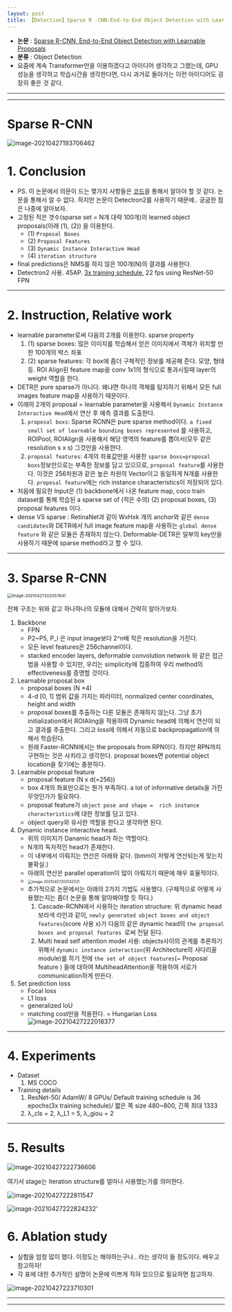```yaml
---
layout: post
title: 【Detection】Sparse R -CNN-End-to-End Object Detection with Learnable Proposals
---
```


- **논문** : [Sparse R-CNN, End-to-End Object Detection with Learnable Proposals](https://arxiv.org/pdf/2011.12450.pdf)
- **분류** : Object Detection
- 요즘에 계속 Transformer만을 이용하겠다고 아이디어 생각하고 그랬는데, GPU 성능을 생각하고 학습시간을 생각한다면, 다시 과거로 돌아가는 이런 아이디어도 굉장히 좋은 것 같다.



---

---

# Sparse R-CNN

![image-20210427193706462](https://github.com/junha1125/Imgaes_For_GitBlog/blob/master/Typora-rcv/image-20210427193706462.png?raw=tru)

# 1. Conclusion

- PS. 이 논문에서 의문이 드는 몇가지 사항들은 [코드](https://github.com/PeizeSun/SparseR-CNN)을 통해서 알아야 할 것 같다. 논문을 통해서 알 수 없다. 하지만 논문이 Detectron2를 사용하기 때문에.. 궁굼한 점은 나중에 알아보자.
- 고정된 적은 갯수(sparse set = N개 대략 100개)의 learned object proposals(아래 (1), (2)) 을 이용한다. 
  - (1) `Proposal Boxes`
  - (2) `Proposal Features`
  - (3) `Dynamic Instance Interactive Head`
  - (4) `iteration structure`
- final predictions은 NMS를 하지 않은 100개(N)의 결과를 사용한다.
- Detectron2 사용. 45AP. [3x training schedule](https://github.com/facebookresearch/detectron2/issues/119#issuecomment-543801271), 22 fps using ResNet-50 FPN



---

# 2. Instruction, Relative work

- learnable parameter로써 다음의 2개를 이용한다. sparse property 
  1. (1) sparse boxes: 많은 이미지를 학습해서 얻은 이미지에서 객체가 위치할 만한 100개의 박스 좌표
  2. (2) sparse features: 각 box에 좀더 구체적인 정보를 제공해 준다. 모양, 형태 등. ROI Align된 feature map을 conv 1x1의 형식으로 통과시킬때 layer의 weight 역할을 한다. 
- DETR은 pure sparse가 아니다. 왜냐면 하나의 객체를 탐지하기 위해서 모든 full images feature map을 사용하기 때문이다.
- 이래의 2개의 proposal = learnable parameter을 사용해서 `Dynamic Instance Interactive Head`에서 연산 후 예측 결과를 도출한다. 
  1. `proposal boxs`: Sparse RCNN은 pure sparse method이다. `a fixed small set of learnable bounding boxes represented` 를 사용하고, ROIPool, ROIAlign을 사용해서 해당 영역의 feature를 뽑아서(모두 같은 resolution s x s) 그것만을 사용한다.
  2. `proposal features`: 4개의 좌표값만을 사용한 `sparse boxs=proposal boxs`정보만으로는 부족한 정보를 담고 있으므로, `proposal feature`를 사용한다. 이것은 256차원과 같은 높은 차원의 Vector이고 동일하게 N개를 사용한다. `proposal feature`에는 rich instance characteristics이 저장되어 있다. 
- 처음에 필요한 Input은 (1) backbone에서 나온 feature map, coco train dataset를 통해 학습된 a sparse set of (적은 수의) (2) proposal boxes, (3) proposal features 이다. 
- dense VS sparse : RetinaNet과 같이 WxHxk 개의 anchor와 같은 `dense candidates`와 DETR에서 full image feature map을 사용하는 `global dense feature` 와 같은 모듈은 존재하지 않는다. Deformable-DETR은 일부의 key만을 사용하기 때문에 sparse method라고 할 수 있다. 





---

# 3. Sparse R-CNN

<img src="https://github.com/junha1125/Imgaes_For_GitBlog/blob/master/Typora-rcv/image-20210427202057641.png?raw=tru" alt="image-20210427202057641" style="zoom:67%;" />

전체 구조는 위와 같고 하나하나의 모듈에 대해서 간략히 알아가보자.

1. Backbone
   - FPN
   - P2~P5, P_l 은 input image보다 2^n배 작은 resolution을 가진다. 
   - 모든 level features은 256channel이다.
   - stacked encoder layers, deformable convolution network 와 같은 접근법을 사용할 수 있지만, 우리는 simplicity에 집중하여 우리 method의 effectiveness를 증명할 것이다.
2. Learnable proposal box
   - proposal boxes (N ×4)
   -  4-d [0, 1] 범위 값을 가지는 파라미터, normalized center coordinates, height and width
   - proposal boxes를 추출하는 다른 모듈은 존재하지 않는다. 그냥 초기 initialization에서 ROIAling을 적용하여 Dynamic head에 의해서 연산이 되고 결과를 추출한다. 그리고 loss에 의해서 자동으로 backpropagation에 의해서 학습된다.
   - 원래 Faster-RCNN에서는 the proposals from RPN이다. 하지만 RPN까지 구현하는 것은 사치라고 생각한다. proposal boxes면 potential object location을 찾기에는 충분하다.
3. Learnable proposal feature
   - proposal feature (N x d(=256))
   - box 4개의 좌표만으로는 뭔가 부족하다. a lot of informative details을 가진 무엇인가가 필요하다. 
   - proposal feature가 `object pose and shape =  rich instance characteristics`에 대한 정보를 담고 있다. 
   - object query와 유사한 역할을 한다고 생각하면 된다.
4. Dynamic instance interactive head.
   - 위의 이미지가 Danamic head가 하는 역할이다.
   - N개의 독자적인 head가 존재한다. 
   - 이 내부에서 이뤄지는 연산은 아래와 같다. (bmm이 저렇게 연산되는게 맞는지 불확실.)
   - 아래의 연산은 parallel operation이 많이 아뤄지기 때문에 매우 효율적이다.
   - <img src="https://github.com/junha1125/Imgaes_For_GitBlog/blob/master/Typora-rcv/image-20210427203142531.png?raw=tru" alt="image-20210427203142531" style="zoom: 60%;" />
   - 추가적으로 논문에서는 아래의 2가지 기법도 사용했다. (구체적으로 어떻게 사용했는지는 좀더 논문을 통해 알아봐야할 듯 하다.)
     1. Cascade-RCNN에서 사용하는 iteration structure: 위 dynamic head 보라색 라인과 같이, `newly generated object boxes and object features`(score 사용 x)가 다음의 같은 dynamic head의 `the proposal boxes and proposal features `로써 전달 된다.
     2. Multi head self attention model 사용: objects사이의 관계를 추론하기 위해서 `dynamic instance interaction`(위 Architecture의 사다리꼴 module)를 하기 전에 `the set of object features`(~ Proposal feature ) 들에 대하여 MultiheadAttention을 적용하여 서로가 communication하게 만든다.
5. Set prediction loss
   - Focal loss
   - L1 loss
   - generalized IoU
   - matching cost만을 적용한다. = Hungarian Loss   
     ![image-20210427222018377](https://github.com/junha1125/Imgaes_For_GitBlog/blob/master/Typora-rcv/image-20210427222018377.png?raw=tru)



---

# 4. Experiments

- Dataset
  1. MS COCO
- Training details
  1. ResNet-50/ AdamW/  8 GPUs/ Default training schedule is 36 epochs(3x training schedule)/ 짧은 쪽 size 480~800, 긴쪽 최대 1333
  2. λ\_cls = 2, λ\_L1 = 5, λ\_giou = 2



---

# 5. Results

![image-20210427222736606](https://github.com/junha1125/Imgaes_For_GitBlog/blob/master/Typora-rcv/image-20210427222736606.png?raw=tru)

여기서 stage는 iteration structure를 얼마나 사용했는가를 의미한다.

![image-20210427222811547](https://github.com/junha1125/Imgaes_For_GitBlog/blob/master/Typora-rcv/image-20210427222811547.png?raw=tru)

![image-20210427222824232](https://github.com/junha1125/Imgaes_For_GitBlog/blob/master/Typora-rcv/image-20210427222824232.png?raw=tru)'





# 6. Ablation study

- 실험을 엄청 많이 했다. 이정도는 해야하는구나.. 라는 생각이 들 정도이다. 배우고 참고하자!
- 각 표에 대한 추가적인 설명이 논문에 이쁘게 적혀 있으므로 필요하면 참고하자.

![image-20210427223710301](https://github.com/junha1125/Imgaes_For_GitBlog/blob/master/Typora-rcv/image-20210427223710301.png?raw=tru)



---

---



